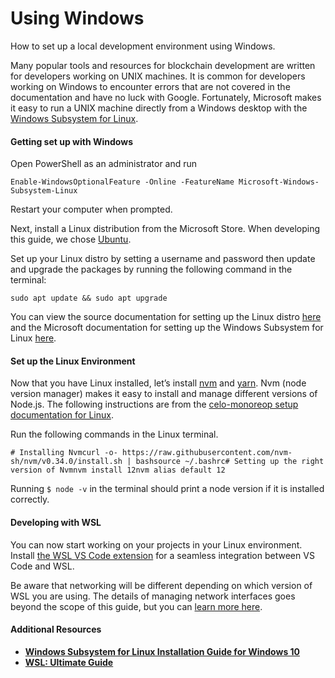 # Using Windows

How to set up a local development environment using Windows.



Many popular tools and resources for blockchain development are written for developers working on UNIX machines. It is common for developers working on Windows to encounter errors that are not covered in the documentation and have no luck with Google. Fortunately, Microsoft makes it easy to run a UNIX machine directly from a Windows desktop with the [Windows Subsystem for Linux](https://docs.microsoft.com/en-us/windows/wsl/faq).

#### **Getting set up with Windows** <a href="#getting-set-up-with-windows" id="getting-set-up-with-windows"></a>

Open PowerShell as an administrator and run

```
Enable-WindowsOptionalFeature -Online -FeatureName Microsoft-Windows-Subsystem-Linux
```

Restart your computer when prompted.

Next, install a Linux distribution from the Microsoft Store. When developing this guide, we chose [Ubuntu](https://www.microsoft.com/en-us/p/ubuntu-1804-lts/9n9tngvndl3q?rtc=1\&activetab=pivot:overviewtab).

Set up your Linux distro by setting a username and password then update and upgrade the packages by running the following command in the terminal:

```
sudo apt update && sudo apt upgrade
```

You can view the source documentation for setting up the Linux distro [here](https://docs.microsoft.com/en-us/windows/wsl/initialize-distro) and the Microsoft documentation for setting up the Windows Subsystem for Linux [here](https://docs.microsoft.com/en-us/windows/wsl/install-win10?WT.mc\_id=smashingmag-article-buhollan).

#### Set up the Linux Environment <a href="#set-up-the-linux-environment" id="set-up-the-linux-environment"></a>

Now that you have Linux installed, let’s install [nvm](https://github.com/nvm-sh/nvm) and [yarn](https://yarnpkg.com/). Nvm (node version manager) makes it easy to install and manage different versions of Node.js. The following instructions are from the [celo-monoreop setup documentation for Linux](https://github.com/celo-org/celo-monorepo/blob/master/SETUP.md#linux).

Run the following commands in the Linux terminal.

```
# Installing Nvmcurl -o- https://raw.githubusercontent.com/nvm-sh/nvm/v0.34.0/install.sh | bashsource ~/.bashrc# Setting up the right version of Nvmnvm install 12nvm alias default 12
```

Running `$ node -v` in the terminal should print a node version if it is installed correctly.

#### Developing with WSL <a href="#developing-with-wsl" id="developing-with-wsl"></a>

You can now start working on your projects in your Linux environment. Install [the WSL VS Code extension](https://marketplace.visualstudio.com/items?itemName=ms-vscode-remote.remote-wsl) for a seamless integration between VS Code and WSL.

Be aware that networking will be different depending on which version of WSL you are using. The details of managing network interfaces goes beyond the scope of this guide, but you can [learn more here](https://adamtheautomator.com/windows-subsystem-for-linux/#developing-on-wsl-with-visual-studio-code-vs-code-).

#### Additional Resources <a href="#additional-resources" id="additional-resources"></a>

* [**Windows Subsystem for Linux Installation Guide for Windows 10**](https://docs.microsoft.com/en-us/windows/wsl/install-win10?WT.mc\_id=smashingmag-article-buhollan)
* [**WSL: Ultimate Guide**](https://adamtheautomator.com/windows-subsystem-for-linux/#developing-on-wsl-with-visual-studio-code-vs-code-)
